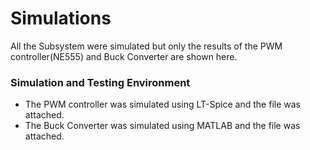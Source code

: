 # Simulations
All the Subsystem were simulated but only the results of the PWM controller(NE555) and Buck Converter are shown here.
### Simulation and Testing Environment
* The PWM controller was simulated using LT-Spice and the file was attached.
* The Buck Converter was simulated using MATLAB and the file was attached.
  
